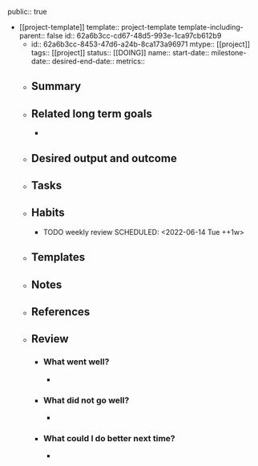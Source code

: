 public:: true

- [[project-template]]
  template:: project-template
  template-including-parent:: false
  id:: 62a6b3cc-cd67-48d5-993e-1ca97cb612b9
	- id:: 62a6b3cc-8453-47d6-a24b-8ca173a96971
	  mtype:: [[project]]
	  tags:: [[project]]
	  status:: [[DOING]] 
	  name:: 
	  start-date:: 
	  milestone-date:: 
	  desired-end-date:: 
	  metrics::
	- ## Summary
	- ## Related long term goals
		-
	- ## Desired output and outcome
	- ## Tasks
	- ## Habits
		- TODO weekly review
		  SCHEDULED: <2022-06-14 Tue ++1w>
	- ## Templates
	- ## Notes
	- ## References
	- ## Review
		- ### What went well?
			-
		- ### What did not go well?
			-
		- ### What could I do better next time?
			-
